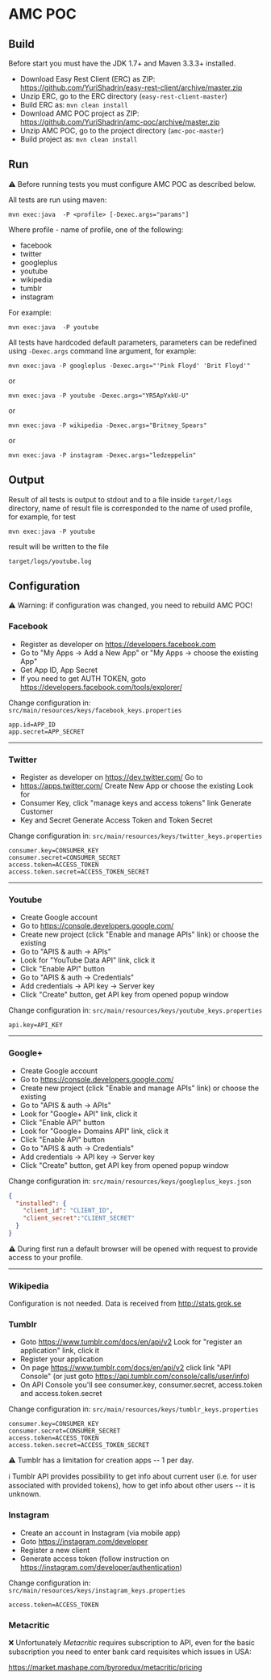 # AMC POC

## Build
Before start you must have the JDK 1.7+ and Maven 3.3.3+ installed.

* Download Easy Rest Client (ERC) as ZIP: https://github.com/YuriShadrin/easy-rest-client/archive/master.zip
* Unzip ERC, go to the ERC directory (```easy-rest-client-master```)
* Build ERC as: ```mvn clean install```
* Download AMC POC project as ZIP: https://github.com/YuriShadrin/amc-poc/archive/master.zip
* Unzip AMC POC, go to the project directory (```amc-poc-master```)
* Build project as: ```mvn clean install```

## Run
:warning: Before running tests you must configure AMC POC as described below.

All tests are run using maven:
```
mvn exec:java  -P <profile> [-Dexec.args="params"]
```

Where profile - name of profile, one of the following:
* facebook
* twitter
* googleplus
* youtube
* wikipedia
* tumblr
* instagram

For example:
```
mvn exec:java  -P youtube
```

All tests have hardcoded default parameters, parameters can be redefined using ```-Dexec.args``` command line argument, for example:
```
mvn exec:java -P googleplus -Dexec.args="'Pink Floyd' 'Brit Floyd'"
```
or
```
mvn exec:java -P youtube -Dexec.args="YR5ApYxkU-U"
```
or
```
mvn exec:java -P wikipedia -Dexec.args="Britney_Spears"
```
or
```
mvn exec:java -P instagram -Dexec.args="ledzeppelin"
```

## Output
Result of all tests is output to stdout and to a file inside ```target/logs``` directory, name of result file is corresponded to the name of used profile, for example, for test
```
mvn exec:java -P youtube
```
result will be written to the file
```
target/logs/youtube.log
```

## Configuration

:warning: Warning: if configuration was changed, you need to rebuild AMC POC!

### Facebook
* Register as developer on https://developers.facebook.com
* Go to "My Apps -> Add a New App" or "My Apps -> choose the existing App" 
* Get App ID, App Secret
* If you need to get AUTH TOKEN, goto https://developers.facebook.com/tools/explorer/

Change configuration in: ```src/main/resources/keys/facebook_keys.properties```
```properties
app.id=APP_ID
app.secret=APP_SECRET
```

--------------- 

### Twitter
* Register as developer on https://dev.twitter.com/ Go to
* https://apps.twitter.com/ Create New App or choose the existing Look for
* Consumer Key, click "manage keys and access tokens" link Generate Customer
* Key and Secret Generate Access Token and Token Secret

Change configuration in: ```src/main/resources/keys/twitter_keys.properties```
```properties
consumer.key=CONSUMER_KEY
consumer.secret=CONSUMER_SECRET
access.token=ACCESS_TOKEN
access.token.secret=ACCESS_TOKEN_SECRET
```

--------------- 

### Youtube
* Create Google account
* Go to https://console.developers.google.com/
* Create new project (click "Enable and manage APIs" link) or choose the existing
* Go to "APIS & auth -> APIs"
* Look for "YouTube Data API" link, click it
* Click "Enable API" button 
* Go to "APIS & auth -> Credentials"
* Add credentials -> API key -> Server key
* Click "Create" button, get API key from opened popup window  

Change configuration in: ```src/main/resources/keys/youtube_keys.properties```
```properties
api.key=API_KEY
```

--------------- 

### Google+
* Create Google account
* Go to https://console.developers.google.com/
* Create new project (click "Enable and manage APIs" link) or choose the existing
* Go to "APIS & auth -> APIs"
* Look for "Google+ API" link, click it
* Click "Enable API" button 
* Look for "Google+ Domains API" link, click it
* Click "Enable API" button 
* Go to "APIS & auth -> Credentials"
* Add credentials -> API key -> Server key
* Click "Create" button, get API key from opened popup window  

Change configuration in: ```src/main/resources/keys/googleplus_keys.json```
```json
{
  "installed": {
    "client_id": "CLIENT_ID",
    "client_secret":"CLIENT_SECRET"
  }
}
```

:warning: During first run a default browser will be opened with request to provide access to your profile.

--------------- 

### Wikipedia
Configuration is not needed.
Data is received from http://stats.grok.se

### Tumblr
 * Goto https://www.tumblr.com/docs/en/api/v2 Look for "register an application" link, click it
 * Register your application
 * On page https://www.tumblr.com/docs/en/api/v2 click link "API Console" (or just goto https://api.tumblr.com/console/calls/user/info)
 * On API Console you'll see consumer.key, consumer.secret, access.token and access.token.secret

Change configuration in: ```src/main/resources/keys/tumblr_keys.properties```
```properties
consumer.key=CONSUMER_KEY
consumer.secret=CONSUMER_SECRET
access.token=ACCESS_TOKEN
access.token.secret=ACCESS_TOKEN_SECRET
```

:warning: Tumblr has a limitation for creation apps -- 1 per day.

:information_source: Tumblr API provides possibility to get info about current user (i.e. for user associated with provided tokens), how to get info about other users -- it is unknown.

### Instagram
 * Create an account in Instagram (via mobile app)
 * Goto https://instagram.com/developer
 * Register a new client
 * Generate access token (follow instruction on https://instagram.com/developer/authentication)

Change configuration in: ```src/main/resources/keys/instagram_keys.properties```
```properties
access.token=ACCESS_TOKEN
```

### Metacritic
:x: Unfortunately *Metacritic* requires subscription to API, even for the basic subscription you need to enter bank card requisites which issues in USA:

https://market.mashape.com/byroredux/metacritic/pricing

